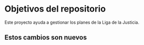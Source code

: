 # Objetivos del repositorio
Este proyecto ayuda a gestionar los planes de la Liga de la Justicia.

## Estos cambios son nuevos